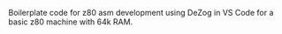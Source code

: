 Boilerplate code for z80 asm development using DeZog in VS Code for a basic z80 machine with 64k RAM.
